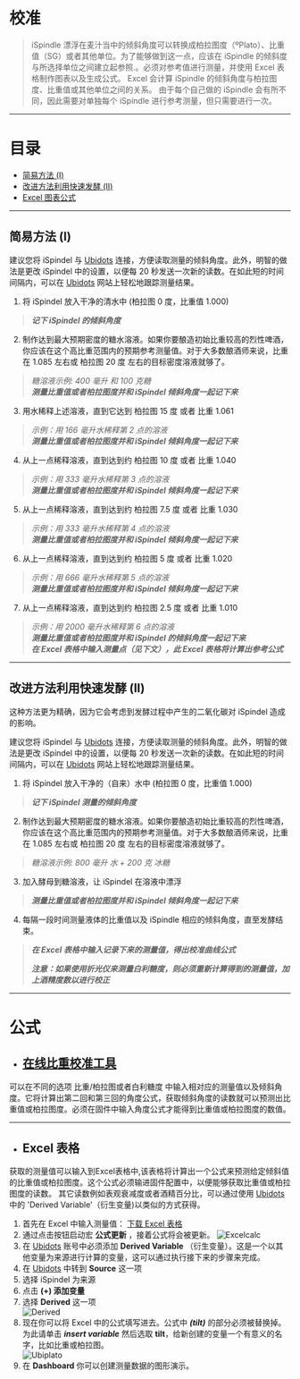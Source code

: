 # 校准

> iSpindle 漂浮在麦汁当中的倾斜角度可以转换成柏拉图度（ºPlato）、比重值（SG）或者其他单位。为了能够做到这一点，应该在 iSpindle 的倾斜度与所选择单位之间建立起参照.。必须对参考值进行测量，并使用 Excel 表格制作图表以及生成公式。 Excel 会计算 iSpindle 的倾斜角度与柏拉图度、比重值或其他单位之间的关系。 由于每个自己做的 iSpindle 会有所不同，因此需要对单独每个 iSpindle 进行参考测量，但只需要进行一次。

***

# 目录
- [简易方法 (I)](#easy-method-(I))
- [改进方法利用快速发酵 (II)](#improved-method-using-fast-fermenting-(II))
- [ Excel 图表公式](#formula)

***

## 简易方法 (I)

建议您将 iSpindel 与 [Ubidots](https://ubidots.com/) 连接，方便读取测量的倾斜角度。此外，明智的做法是更改 iSpindel 中的设置，以便每 20 秒发送一次新的读数。在如此短的时间间隔内，可以在 [Ubidots](https://ubidots.com/) 网站上轻松地跟踪测量结果。

1. 将 iSpindel 放入干净的清水中 (柏拉图 0 度，比重值 1.000) 
> ***记下 iSpindel 的倾斜角度***

2. 制作达到最大预期密度的糖水溶液。如果你要酿造初始比重较高的烈性啤酒，你应该在这个高比重范围内的预期参考测量值。对于大多数酿酒师来说，比重在 1.085 左右或 柏拉图 20 度 左右的目标密度溶液就够了。   
> *糖溶液示例: 400 毫升 和 100 克糖*     
> ***测量比重值或者柏拉图度并和 iSpindel 倾斜角度一起记下来***

3. 用水稀释上述溶液，直到它达到 柏拉图 15 度 或者 比重 1.061       
>*示例：用 166 毫升水稀释第 2 点的溶液*     
>***测量比重值或者柏拉图度并和 iSpindel 倾斜角度一起记下来***        

4. 从上一点稀释溶液，直到达到约 柏拉图 10 度 或者 比重 1.040       
>*示例：用 333 毫升水稀释第 3 点的溶液*        
>***测量比重值或者柏拉图度并和 iSpindel 倾斜角度一起记下来***     

5. 从上一点稀释溶液，直到达到约 柏拉图 7.5 度 或者 比重 1.030
>*示例：用 333 毫升水稀释第 4 点的溶液*        
>***测量比重值或者柏拉图度并和 iSpindel 倾斜角度一起记下来***     

6. 从上一点稀释溶液，直到达到约 柏拉图 5 度 或者 比重 1.020
>*示例：用 666 毫升水稀释第 5 点的溶液*        
>***测量比重值或者柏拉图度并和 iSpindel 倾斜角度一起记下来***   

7. 从上一点稀释溶液，直到达到约 柏拉图 2.5 度 或者 比重 1.010     
>*示例：用 2000 毫升水稀释第 6 点的溶液*      
>***测量比重值或者柏拉图度并和 iSpindel 的倾斜角度一起记下来        
>在 Excel 表格中输入测量点（见下文），此 Excel 表格将计算出参考公式***

***
 
## 改进方法利用快速发酵 (II)

这种方法更为精确，因为它会考虑到发酵过程中产生的二氧化碳对 iSpindel 造成的影响。

建议您将 iSpindel 与 [Ubidots](https://ubidots.com/) 连接，方便读取测量的倾斜角度。此外，明智的做法是更改 iSpindel 中的设置，以便每 20 秒发送一次新的读数。在如此短的时间间隔内，可以在 [Ubidots](https://ubidots.com/) 网站上轻松地跟踪测量结果。

1. 将 iSpindel 放入干净的（自来）水中 (柏拉图 0 度，比重值 1.000)       
>***记下 iSpindel 测量的倾斜角度***

2. 制作达到最大预期密度的糖水溶液。如果你要酿造初始比重较高的烈性啤酒，你应该在这个高比重范围内的预期参考测量值。对于大多数酿酒师来说，比重在 1.085 左右或 柏拉图 20 度 左右的目标密度溶液就够了。  
>*糖溶液示例: 800 毫升 水 + 200 克 冰糖*

3. 加入酵母到糖溶液，让 iSpindel 在溶液中漂浮         
>***测量比重值或者柏拉图度并和 iSpindel 倾斜角度一起记下来***

4. 每隔一段时间测量液体的比重值以及 iSpindle 相应的倾斜角度，直至发酵结束。      
>***在 Excel 表格中输入记录下来的测量值，得出校准曲线公式***     
>
>***注意：如果使用折光仪来测量白利糖度，则必须重新计算得到的测量值，加上酒精度数以进行校正*** 

***

# 公式

- ## [在线比重校准工具](http://www.ispindel.de/tools/calibration/calibration.htm)

可以在不同的选项 比重/柏拉图或者白利糖度 中输入相对应的测量值以及倾斜角度。它将计算出第二回和第三回的角度公式，获取倾斜角度的读数就可以预测出比重值或柏拉图度。必须在固件中输入角度公式才能得到比重值或柏拉图度的数值。

***

- ## Excel 表格

获取的测量值可以输入到Excel表格中,该表格将计算出一个公式来预测给定倾斜值的比重值或柏拉图度。这个公式必须输进固件配置中，以便能够获取比重值或柏拉图度的读数。
其它读数例如表观衰减度或者酒精百分比，可以通过使用 [Ubidots](https://ubidots.com/) 中的 'Derived Variable'（衍生变量)以类似的方式获得。

1. 首先在 Excel 中输入测量值：
[下载 Excel 表格](https://github.com/universam1/iSpindel/blob/master/docs/Kalibrierung_zh.xlsm)
2. 通过点击按钮启动宏 **公式更新** ，接着公式将会被更新。 
![Excelcalc](/pics/Excelcalc.jpg)
3. 在 [Ubidots](https://ubidots.com/) 账号中必须添加 **Derived Variable** （衍生变量）。这是一个以其他变量为来源进行计算的变量，这可以通过执行接下来的步骤来完成。
4. 在 [Ubidots](https://ubidots.com/) 中转到 **Source** 这一项
5. 选择 iSpindel 为来源
6. 点击 **(+) 添加变量** 
7. 选择 **Derived** 这一项      
![Derived](/pics/Ubiderived.jpg)
1. 现在你可以将 Excel 中的公式填写进去。公式中 ***(tilt)*** 的部分必须被替换掉。为此请单击 ***insert variable*** 然后选取 **tilt**，给新创建的变量一个有意义的名字，比如比重或柏拉图。    
![Ubiplato](/pics/Ubiplato.jpg)
9. 在 **Dashboard** 你可以创建测量数据的图形演示。
